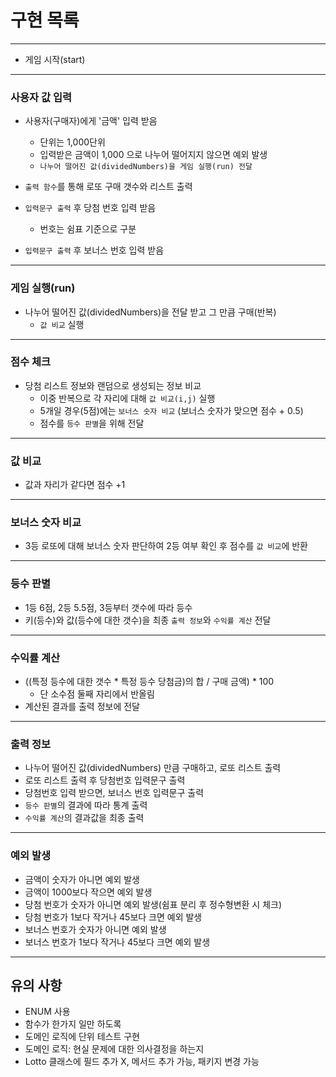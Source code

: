 # 구현 목록

----
 - 게임 시작(start)
---

### 사용자 값 입력
 - 사용자(구매자)에게 '금액' 입력 받음
   - 단위는 1,000단위
   - 입력받은 금액이 1,000 으로 나누어 떨어지지 않으면 예외 발생
   - `나누어 떨어진 값(dividedNumbers)을 게임 실행(run) 전달`
 - `출력 함수`를 통해 로또 구매 갯수와 리스트 출력
 
 - `입력문구 출력` 후 당첨 번호 입력 받음 
   - 번호는 쉼표 기준으로 구분
 - `입력문구 출력` 후 보너스 번호 입력 받음

----

### 게임 실행(run)
 - 나누어 떨어진 값(dividedNumbers)을 전달 받고 그 만큼 구매(반복) 
   -  `값 비교` 실행

---

### 점수 체크
- 당첨 리스트 정보와 랜덤으로 생성되는 정보 비교 
  - 이중 반복으로 각 자리에 대해 `값 비교(i,j)` 실행
  - 5개일 경우(5점)에는 `보너스 숫자 비교` (보너스 숫자가 맞으면 점수 + 0.5)
  - 점수를 `등수 판별`을 위해 전달

---
### 값 비교
- 값과 자리가 같다면 점수 +1
---
### 보너스 숫자 비교
- 3등 로또에 대해 보너스 숫자 판단하여 2등 여부 확인 후 점수를 `값 비교`에 반환
---
### 등수 판별
- 1등 6점, 2등 5.5점, 3등부터 갯수에 따라 등수
- 키(등수)와 값(등수에 대한 갯수)을 최종 `출력 정보`와 `수익률 계산` 전달
---
### 수익률 계산
- ((특정 등수에 대한 갯수 * 특정 등수 당첨금)의 합 / 구매 금액) * 100
    - 단 소수점 둘째 자리에서 반올림
- 계산된 결과를 출력 정보에 전달

---

### 출력 정보
- 나누어 떨어진 값(dividedNumbers) 만큼 구매하고, 로또 리스트 출력
- 로또 리스트 출력 후 당첨번호 입력문구 출력
- 당첨번호 입력 받으면, 보너스 번호 입력문구 출력
- `등수 판별`의 결과에 따라 통계 출력
- `수익률 계산`의 결과값을 최종 출력
 
--- 

### 예외 발생
- 금액이 숫자가 아니면 예외 발생
- 금액이 1000보다 작으면 예외 발생
- 당첨 번호가 숫자가 아니면 예외 발생(쉼표 분리 후 정수형변환 시 체크)
- 당첨 번호가 1보다 작거나 45보다 크면 예외 발생
- 보너스 번호가 숫자가 아니면 예외 발생
- 보너스 번호가 1보다 작거나 45보다 크면 예외 발생

---

## 유의 사항
- ENUM 사용
- 함수가 한가지 일만 하도록
- 도메인 로직에 단위 테스트 구현
- 도메인 로직: 현실 문제에 대한 의사결정을 하는지
- Lotto 클래스에 필드 추가 X, 메서드 추가 가능, 패키지 변경 가능 